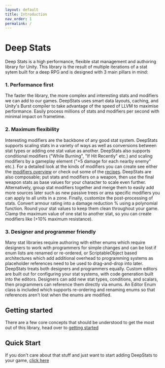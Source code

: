 ```yaml
---
layout: default
title: Introduction
nav_order: 1
permalink: /
---
```


# Deep Stats

Deep Stats is a high performance, flexible stat management and authoring library for Unity. This library is the result of multiple iterations of a stat sytem built for a deep RPG and is designed with 3 main pillars in mind:

### 1. Performance first
The faster the library, the more complex and interesting stats and modifiers we can add to our games. DeepStats uses smart data layouts, caching, and Unity's Burst compiler to take advantage of the speed of LLVM to maximise performance. Easily process millions of stats and modifiers per second with minimal impact on frametime.

### 2. Maximum flexibility
Interesting modifiers are the backbone of any good stat system. DeepStats supports scaling stats in a variety of ways as well as conversions between stat types or adding one stat value as another. DeepStats also supports conditional modifiers ("While Burning", "If Hit Recently" etc.) and scaling modifiers by a gameplay element ("+5 damage for each nearby enemy" etc.). For a detailed look at the kinds of modifiers you can create see either the [modifiers overview](/Modifiers) or check out some of the [recipes](/Recipes).
DeepStats are also composable; put stats and modifiers on a weapon, then use the final weapon stats as base values for your character to scale even further. Alternatively, group stat modifiers together and merge them to easily add more sources later such as new passive trees or area specific modifiers you can apply to all units in a zone.
Finally, customize the post-processing of stats. Convert armour rating into a damage reduction % using a polynomial function. Round your stat values to keep them clean throughout your game. Clamp the maximum value of one stat to another stat, so you can create modifiers like (+10% maximum resistance).

### 3. Designer and programmer friendly
Many stat libraries require authoring with either enums which require designers to work with programmers for simple changes and can be lost if enum lists are renamed or re-ordered, or ScriptableObject based architectures which add additional overhead to programming systems as placeholder references need to be used to drag-and-drop into later.
DeepStats treats both designers and programmers equally. Custom editors are built out for configuring your stat systems, with code generation built into the editors. Designers can add new stat types, conditions, and scalars, then programmers can reference them directly via enums. An Editor Enum class is included which supports re-ordering and renaming enums so that references aren't lost when the enums are modified.

## Getting started
There are a few core concepts that should be understood to get the most out of this library, head over to [getting started](/GettingStarted)

## Quick Start
If you don't care about that stuff and just want to start adding DeepStats to your game, [click here](/QuickStart)
